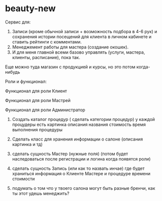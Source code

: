 # beauty-new

Сервис для:
1. Записи (кроме обычной записи + возможность подбора в 4-6 рук) и сохранения
истории посещений для клиента в личном кабинете и ставить рейтинги с комментами.
2. Менеджемент работы для мастера (создание окошек).
3. И для меня главной всеми базово управлять (услуги, мастера, клиенты, расписание), пока так.

Еще можно туда магазин с продукцией и курсы, но это потом когда-нибудь



Роли и функционал:


Функционал для роли Клиент



Функционал для роли Мастрей


Функционал для роли Администратор



1. Создать каталог процедур ( сделать категории процедур)
   у каждой процудеры есть картинка описания названия стоимость время выполнения процедуры

2. Сделать класс для хранения информации о салоне (описания картинка и тд)
3. сделать сущность Мастер (нужные поля)
   (потом будет наследоваться после регистрации и логина когда появятся роли)

4. сделать сущность Запись (или как то назвать инчае) где будет храниться информация о Клиенте Мастере и процедуре времени стоимости

5. подумать о том что у твоего салона могут быть разные бренчи, как ты этот удешь менеджить?
